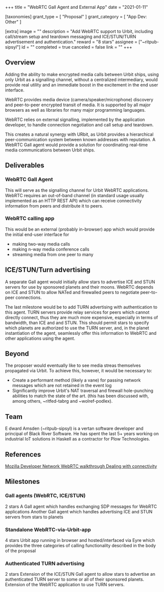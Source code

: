 +++
title = "WebRTC Gall Agent and External App"
date = "2021-01-11"

[taxonomies]
grant_type = [ "Proposal" ]
grant_category = [ "App Dev: Other" ]

[extra]
image = ""
description = "Add WebRTC support to Urbit, including call/stream setup and teardown messaging and ICE/STUN/TURN advertisement and authentication."
reward = "8 stars"
assignee = ["~ritpub-sipsyl"]
id = ""
completed = true
canceled = false
link = ""
+++

## Overview

Adding the ability to make encrypted media calls between Urbit ships, using only Urbit as a signalling channel, without a centralized intermediary, would provide real utility and an immediate boost in the excitement in the end user interface.

WebRTC provides media device (camera/speaker/microphone) discovery and peer-to-peer encrypted transit of media. It is supported by all major browsers as well as libraries for many major programming languages.

WebRTC relies on external signalling, implemented by the application developer, to handle connection negotiation and call setup and teardown.

This creates a natural synergy with URbit, as Urbit provides a hierarchical peer-communication system between known addresses with reputation. A WebRTC Gall agent would provide a solution for coordinating real-time media communications between Urbit ships.

## Deliverables

### WebRTC Gall Agent

This will serve as the signalling channel for Urbit WebRTC applications. WebRTC requires an out-of-band channel (in standard usage usually implemented as an HTTP REST API) which can receive connectivity information from peers and distribute it to peers.

### WebRTC calling app

This would be an external (probably in-browser) app which would provide the initial end-user interface for

- making two-way media calls
- making n-way media conference calls
- streaming media from one peer to many

## ICE/STUN/Turn advertising

A separate Gall agent would initially allow stars to advertise ICE and STUN servers for use by sponsored planets and their moons. WebRTC depends on ICE and STUN to allow NATed and firewalled peers to negotiate peer-to-peer connections.

The last milestone would be to add TURN advertising with authentication to this agent. TURN servers provide relay services for peers which cannot directly connect, thus they are much more expensive, especially in terms of bandwidth, than ICE and and STUN. This should permit stars to specify which planets are authorized to use the TURN server, and, in the planet instantiation of the agent, seamlessly offer this information to WebRTC and other applications using the agent.

## Beyond

The proposer would eventually like to see media streas themselves propagated via Urbit. To achieve this, however, it would be necessary to:

- Create a performant method (likely a vane) for passing network messages which are not retained in the event log
- Significantly improve Urbit's NAT traversal and firewall hole-punching abilities to match the state of the art. (this has been discussed with, among others, ~ritfed-tabrg and ~wolref-podlex).

## Team

E
dward Amsden (~ritpub-sipsyl) is a vertan software developer and principal of Black River Software. He has spent the last 5+ years working on industrial IoT solutions in Haskell as a contractor for Plow Technologies.

## References

[Mozilla Developer Network WebRTC walkthrough Dealing with connectivity](https://developer.mozilla.org/en-US/docs/Web/API/WebRTC_API/Signaling_and_video_calling)

## Milestones

### Gall agents (WebRTC, ICE/STUN)

2 stars
A Gall agent which handles exchanging SDP messages for WebRTC applications Another Gall agent which handles advertising ICE and STUN servers from stars to planets

### Standalone WebRTC-via-Urbit-app

4 stars
Urbit app running in browser and hosted/interfaced via Eyre which provides the three categories of calling functionality described in the body of the proposal

### Authenticated TURN advertising

2 stars
Extension of the ICE/STUN Gall agent to allow stars to advertise an authenticated TURN server to some or all of their sponsored planets. Extension of the WebRTC application to use TURN servers.
